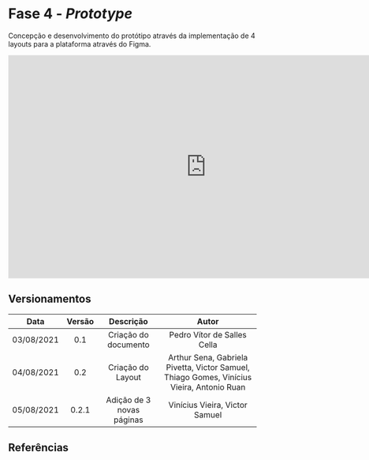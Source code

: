 # Fase 4 - <i>Prototype</i>

Concepção e desenvolvimento do protótipo através da implementação de 4 layouts para a plataforma através do Figma.

<iframe style="border: 1px solid rgba(0, 0, 0, 0.1);" width="800" height="450" src="https://www.figma.com/embed?embed_host=share&url=https%3A%2F%2Fwww.figma.com%2Ffile%2FXdaUF3ZuT7KqRbCf7eH0or%2FUntitled%3Fnode-id%3D0%253A1" allowfullscreen></iframe>

## Versionamentos

|Data|Versão|Descrição|Autor|
|:--------:|:---:|:-------------------: |:-----------------------:|
|03/08/2021| 0.1 | Criação do documento | Pedro Vítor de Salles Cella |
|04/08/2021| 0.2 | Criação do Layout | Arthur Sena, Gabriela Pivetta, Victor Samuel, Thiago Gomes, Vinícius Vieira, Antonio Ruan | 
|05/08/2021| 0.2.1 | Adição de 3 novas páginas | Vinícius Vieira, Victor Samuel | 

## Referências
